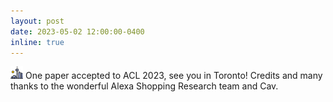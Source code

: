 ```yaml
---
layout: post
date: 2023-05-02 12:00:00-0400
inline: true
---
```


<img class="emoji" title=":toronto:" alt=":toronto:" src="/assets/img/toronto.png" height="20" width="20"> One paper accepted to ACL 2023, see you in Toronto! Credits and many thanks to the wonderful Alexa Shopping Research team and Cav.